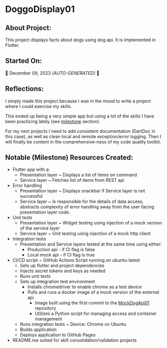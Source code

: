 # DoggoDisplay01

## About Project:
This project displays facts about dogs using dog api. It is implemented in Flutter.

## Started On:
:calendar: December 09, 2023 *(AUTO-GENERATED)* :calendar:

## Reflections:
I simply made this project because I was in the mood to write a project where I could exercise my skills.

This ended up being a very simple app but using a lot of the skills I have been practicing lately (see [milestone](#notable-milestone-resources-created) section).

For my next projects I need to add consistent documentation (DartDoc in this case), as well as clean local and remote exception/error logging. Then I will finally be content in the comprehensive-ness of my code quality toolkit.

## Notable (Milestone) Resources Created:
- Flutter app with a:
  - Presentation layer ~ Displays a list of items on command
  - Service layer ~ Fetches list of items from REST api
- Error handling
  - Presentation layer ~ Displays snackbar if Service layer is not successful
  - Service layer ~ Is responsible for the details of data access, abstracts complexity of error handling away from the user facing presentation layer code.
- Unit tests
  - Presentation layer ~ Widget testing using injection of a mock version of the service layer
  - Service layer ~ Unit testing using injection of a mock http client
- Integration tests
  - Presentation and Service layers tested at the same time using either:
    - Production api - if CI flag is false
    - Local mock api - if CI flag is true
- CI/CD script ~ GitHub Actions Script running on ubuntu-latest
  - Sets up flutter and project dependencies
  - Injects secret tokens and keys as needed
  - Runs unit tests
  - Sets up integration test environment
    - Installs chromedriver to enable chrome as a test device
    - Pulls and runs a docker image of a mock version of the external api
      - Image built using the first commit to the [MockDogApi01](https://github.com/mittons/MockDogApi01) repository
      - Utilizes a Python script for managing access and container management
  - Runs integration tests ~ Device: Chrome on Ubuntu
  - Builds application
  - Deploys application to GitHub Pages
- README.me suited for skill consolidation/validation projects
